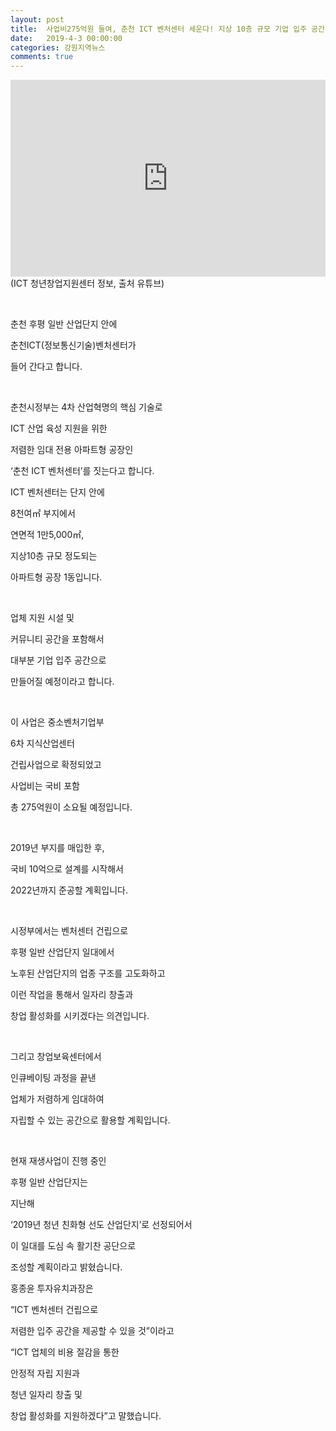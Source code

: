 ```yaml
---
layout: post
title:  사업비275억원 들여, 춘천 ICT 벤처센터 세운다! 지상 10층 규모 기업 입주 공간
date:   2019-4-3 00:00:00
categories: 강원지역뉴스
comments: true
---
```



<p><iframe width="100%" height="315" src="https://www.youtube.com/embed/6wBTaK_B-IE" frameborder="0" allowfullscreen="" allow="accelerometer; autoplay; encrypted-media; gyroscope; picture-in-picture"></iframe>
(ICT&nbsp;청년창업지원센터 정보,
출처 유튜브)</p>
<p><br></p>
<p></p>
<p>춘천 후평 일반 산업단지 안에 <br></p>
<p>춘천ICT(정보통신기술)벤처센터가 <br></p>
<p>들어 간다고 합니다. </p>
<p><br></p>
<p>춘천시정부는 4차 산업혁명의 핵심 기술로 <br></p>
<p>ICT 산업 육성 지원을 위한 <br></p>
<p>저렴한 임대 전용 아파트형 공장인<br></p>
<p>‘춘천 ICT 벤처센터’를 짓는다고 합니다.<br></p>
<p>ICT 벤처센터는 단지 안에 <br></p>
<p>8천여㎡ 부지에서 <br></p>
<p>연면적 1만5,000㎡, <br></p>
<p>지상10층 규모 정도되는 <br></p>
<p>아파트형 공장 1동입니다.</p>
<p><br></p>
<p>업체 지원 시설 및 <br></p>
<p>커뮤니티 공간을 포함해서 <br></p>
<p>대부분 기업 입주 공간으로 <br></p>
<p>만들어질 예정이라고 합니다.</p>
<p><br></p>
<p>이 사업은 중소벤처기업부 <br></p>
<p>6차 지식산업센터 <br></p>
<p>건립사업으로 확정되었고 <br></p>
<p>사업비는 국비 포함 <br></p>
<p>총 275억원이 소요될 예정입니다.</p>
<p><br></p>
<p>2019년 부지를 매입한 후, <br></p>
<p>국비 10억으로 설계를 시작해서&nbsp;<br></p>
<p>2022년까지 준공할 계획입니다.</p>
<p><br></p>
<p>시정부에서는 벤처센터 건립으로 <br></p>
<p>후평 일반 산업단지 일대에서 <br></p>
<p>노후된 산업단지의 업종 구조를 고도화하고 <br></p>
<p>이런 작업을 통해서 일자리 창출과 <br></p>
<p>창업 활성화를 시키겠다는 의견입니다.</p>
<p><br></p>
<p>그리고 창업보육센터에서 <br></p>
<p>인큐베이팅 과정을 끝낸 <br></p>
<p>업체가 저렴하게 임대하여 <br></p>
<p>자립할 수 있는 공간으로 활용할 계획입니다.</p>
<p><br></p>
<p>현재 재생사업이 진행 중인 <br></p>
<p>후평 일반 산업단지는 <br></p>
<p>지난해 <br></p>
<p>‘2019년 청년 친화형 선도 산업단지’로 선정되어서 <br></p>
<p>이 일대를 도심 속 활기찬 공단으로 <br></p>
<p>조성할 계획이라고 밝혔습니다.<br></p>
<p></p>
<p>홍종윤 투자유치과장은 <br></p>
<p>“ICT 벤처센터 건립으로 <br></p>
<p>저렴한 입주 공간을 제공할 수 있을 것”이라고 <br></p>
<p>“ICT 업체의 비용 절감을 통한 <br></p>
<p>안정적 자립 지원과 <br></p>
<p>청년 일자리 창출 및 <br></p>
<p>창업 활성화를 지원하겠다”고 말했습니다.<br></p>